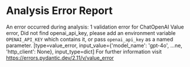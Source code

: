 # Analysis Error Report

An error occurred during analysis: 1 validation error for ChatOpenAI
  Value error, Did not find openai_api_key, please add an environment variable `OPENAI_API_KEY` which contains it, or pass `openai_api_key` as a named parameter. [type=value_error, input_value={'model_name': 'gpt-4o', ...ne, 'http_client': None}, input_type=dict]
    For further information visit https://errors.pydantic.dev/2.11/v/value_error
